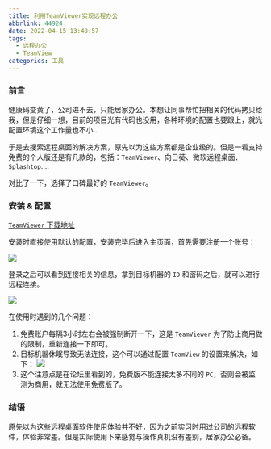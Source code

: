 ```yaml
---
title: 利用TeamViewer实现远程办公
abbrlink: 44924
date: 2022-04-15 13:48:57
tags: 
  - 远程办公
  - TeamView
categories: 工具
---
```

### 前言

健康码变黄了，公司进不去，只能居家办公。本想让同事帮忙把相关的代码拷贝给我，但是仔细一想，目前的项目光有代码也没用，各种环境的配置也要跟上，就光配置环境这个工作量也不小...

<!--more-->

于是去搜索远程桌面的解决方案，原先以为这些方案都是企业级的。但是一看支持免费的个人版还是有几款的，包括：`TeamViewer`、向日葵、微软远程桌面、`Splashtop`....

对比了一下，选择了口碑最好的 `TeamViewer`。

### 安装 & 配置

[`TeamViewer` 下载地址](https://www.teamviewer.com/en-us/download/windows/)

安装时直接使用默认的配置，安装完毕后进入主页面，首先需要注册一个账号：

![](https://fastly.jsdelivr.net/gh/JokerByrant/Images@main/blog/1654494555384ec2fff51e09830cd8ce5bb575e05d220.png)

登录之后可以看到连接相关的信息，拿到目标机器的 `ID` 和密码之后，就可以进行远程连接。

![](https://fastly.jsdelivr.net/gh/JokerByrant/Images@main/blog/165449456638483a63be488f4c89ee2e491e7aff90c6d.png)

在使用时遇到的几个问题：

1. 免费账户每隔3小时左右会被强制断开一下，这是 `TeamViewer` 为了防止商用做的限制，重新连接一下即可。
2. 目标机器休眠导致无法连接，这个可以通过配置 `TeamView` 的设置来解决，如下：
   ![](https://fastly.jsdelivr.net/gh/JokerByrant/Images@main/blog/16544945853872330cd9cd5eb8b02b39ff6cb3b70aa00.png)
3. 这个注意点是在论坛里看到的，免费版不能连接太多不同的 `PC`，否则会被监测为商用，就无法使用免费版了。

### 结语

原先以为这些远程桌面软件使用体验并不好，因为之前实习时用过公司的远程软件，体验非常差。但是实际使用下来感觉与操作真机没有差别，居家办公必备。
